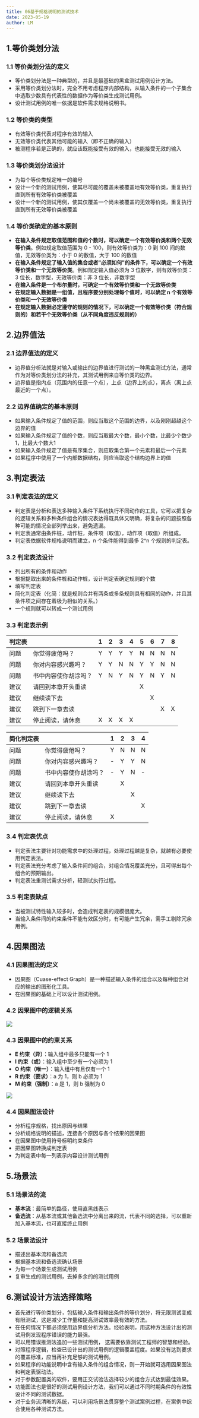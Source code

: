 ```yaml
---
title: 06基于规格说明的测试技术
date: 2023-05-19
author: LM
---
```


## 1.等价类划分法

### 1.1 等价类划分法的定义

- 等价类划分法是一种典型的，并且是最基础的黑盒测试用例设计方法。
- 采用等价类划分法时，完全不用考虑程序内部结构，从输入条件的一个子集合中选取少数具有代表性的数据作为等价类生成测试用例。
- 设计测试用例的唯一依据是软件需求规格说明书。

### 1.2 等价类的类型

- 有效等价类代表对程序有效的输入
- 无效等价类代表其他可能的输入（即不正确的输入）
- 被测程序若是正确的，就应该既能接受有效的输入，也能接受无效的输入

### 1.3 等价类划分法设计

- 为每个等价类规定唯一的编号
- 设计一个新的测试用例，使其尽可能的覆盖未被覆盖地有效等价类，重复执行直到所有有效等价类被覆盖
- 设计一个新的测试用例，使其仅覆盖一个尚未被覆盖的无效等价类，重复执行直到所有无效等价类被覆盖

### 1.4 等价类确定的基本原则

- **在输入条件规定取值范围和值的个数时，可以确定一个有效等价类和两个无效等价类**。例如规定取值范围为 0 - 100，则有效等价类为：0 到 100 间的数值，无效等价类为：小于 0 的数值，大于 100 的数值
- **在输入条件规定了输入值的集合或者"必须如何"的条件下，可以确定一个有效等价类和一个无效等价类**。例如规定输入值必须为 3 位数字，则有效等价类：3 位长，数字型，无效等价类：非 3 位长，非数字型
- **在输入条件是一个布尔量时，可确定一个有效等价类和一个无效等价类**
- **在规定输入数据是一组值，且程序要分别处理每个值时，可以确定 n 个有效等价类和一个无效等价类**
- **在规定输入数据必定遵守的规则的情况下，可以确定一个有效等价类（符合规则的）和若干个无效等价类（从不同角度违反规则的）**

## 2.边界值法

### 2.1 边界值法的定义

- 边界值分析法就是对输入或输出的边界值进行测试的一种黑盒测试方法，通常作为对等价类划分法的补充，其测试用例来自等价类的边界。
- 边界值是指内点（范围内的任意一个点），上点（边界上的点），离点（离上点最近的一个点）。

### 2.2 边界值确定的基本原则

- 如果输入条件规定了值的范围，则应当取这个范围的边界，以及刚刚超越这个边界的值
- 如果输入条件规定了值的个数，则应当取最大个数，最小个数，比最少个数少1，比最大个数大1
- 如果输入条件规定了值是有序集合，则应取集合第一个元素和最后一个元素
- 如果程序中使用了一个内部数据结构，则应当取这个结构边界上的值

## 3.判定表法

### 3.1 判定表法的定义

- 判定表是分析和表达多种输入条件下系统执行不同动作的工具，它可以把复杂的逻辑关系和多种条件组合的情况表达得既具体又明确，将复杂的问题按照各种可能的情况全部列举出来，避免遗漏。
- 判定表通常由条件桩，动作桩，条件项（取值），动作项（取值）所组成。
- 判定表依据软件规格说明而建立，n 个条件能得到最多 2^n 个规则的判定表。

### 3.2 判定表法设计

- 列出所有的条件和动作
- 根据提取出来的条件桩和动作桩，设计判定表确定规则的个数
- 填写判定表
- 简化判定表（化简：就是规则合并有两条或多条规则具有相同的动作，并且其条件项之间存在着极为相似的关系。）
- 一个规则就可以转成一个测试用例

### 3.3 判定表示例

| 判定表 |                      | 1    | 2    | 3    | 4    | 5    | 6    | 7    | 8    |
| ------ | -------------------- | ---- | ---- | ---- | ---- | ---- | ---- | ---- | ---- |
| 问题   | 你觉得疲倦吗？       | Y    | Y    | Y    | Y    | N    | N    | N    | N    |
| 问题   | 你对内容感兴趣吗？   | Y    | Y    | N    | N    | Y    | Y    | N    | N    |
| 问题   | 书中内容使你胡涂吗？ | Y    | N    | Y    | N    | Y    | N    | Y    | N    |
| 建议   | 请回到本章开头重读   |      |      |      |      | X    |      |      |      |
| 建议   | 继续读下去           |      |      |      |      |      | X    |      |      |
| 建议   | 跳到下一章去读       |      |      |      |      |      |      | X    | X    |
| 建议   | 停止阅读，请休息     | X    | X    | X    | X    |      |      |      |      |

| 简化判定表 |                      | 1    | 2    | 3    | 4    |
| ---------- | -------------------- | ---- | ---- | ---- | ---- |
| 问题       | 你觉得疲倦吗？       | Y    | N    | N    | N    |
| 问题       | 你对内容感兴趣吗？   | -    | Y    | Y    | N    |
| 问题       | 书中内容使你胡涂吗？ | -    | Y    | N    | -    |
| 建议       | 请回到本章开头重读   |      | X    |      |      |
| 建议       | 继续读下去           |      |      | X    |      |
| 建议       | 跳到下一章去读       |      |      |      | X    |
| 建议       | 停止阅读，请休息     | X    |      |      |      |

### 3.4 判定表优点

- 判定表法主要针对功能需求中的处理过程，处理过程越是复杂，就越有必要使用判定表法。
- 判定表法充分考虑了输入条件间的组合，对组合情况覆盖充分，且可得出每个组合的预期输出。
- 判定表法重测试需求分析，轻测试执行过程。

### 3.5 判定表缺点

- 当被测试特性输入较多时，会造成判定表的规模很庞大。
- 当输入条件间的约束条件不能有效区分时，有可能产生冗余，需手工剔除冗余用例。

## 4.因果图法

### 4.1 因果图法的定义

- 因果图（Cuase-effect Graph）是一种描述输入条件的组合以及每种组合对应的输出的图形化工具。
- 在因果图的基础上可以设计测试用例。

### 4.2 因果图中的逻辑关系

![](/images/drawingbed/img/202307041004965.png)

### 4.3 因果图中的约束关系

- **E 约束（异）**：输入组中最多只能有一个 1
- **I 约束（或）**：输入组中至少有一个必须为 1
- **O 约束（唯一）**：输入组中有且仅有一个 1
- **R 约束（要求）**：a 为 1，则 b 必须为 1
- **M 约束（强制）**：a 是 1，则 b 强制为 0

![](/images/drawingbed/img/202307041004507.png)

### 4.4 因果图法设计

- 分析程序规格，找出原因与结果
- 分析规格说明的描述，连接各个原因与各个结果的因果图
- 在因果图中使用符号标明约束条件
- 把因果图转换成判定表
- 为判定表中每一列表示内容设计测试用例

## 5.场景法

### 5.1 场景法的流

- **基本流**：最简单的路径，使用直黑线表示
- **备选流**：从基本流或其他备选流中分离出来的流，代表不同的选择，可以重新加入基本流，也可直接终止用例

### 5.2 场景法设计

- 描述出基本流和备选流
- 根据基本流和备选流确认场景
- 为每一个场景生成测试用例
- 复审生成的测试用例，去掉多余的的测试用例

## 6.测试设计方法选择策略

- 首先进行等价类划分，包括输入条件和输出条件的等价划分，将无限测试变成有限测试，这是减少工作量和提高测试效率最有效的方法。
- 在任何情况下都必须使用边界值分析方法。经验表明，用这种方法设计出的测试用例发现程序错误的能力最强。
- 可以用错误推测法追加一些测试用例， 这需要依靠测试工程师的智慧和经验。
- 对照程序逻辑，检查已设计出的测试用例的逻辑覆盖程度。如果没有达到要求的覆盖标准，应当再补充足够的测试用例。
- 如果程序的功能说明中含有输入条件的组合情况，则一开始就可选用因果图法和判定表驱动法。
- 对于参数配置类的软件，要用正交试验法选择较少的组合方式达到最佳效果。
- 功能图法也是很好的测试用例设计方法，我们可以通过不同时期条件的有效性设计不同的测试数据。
- 对于业务流清晰的系统，可以利用场景法贯穿整个测试案例过程，在案例中综合使用各种测试方法。
